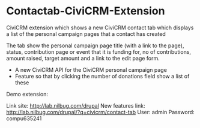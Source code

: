 # Contactab-CiviCRM-Extension
CiviCRM extension which shows a new CiviCRM contact tab which displays a list of the personal campaign pages that a contact has created

The tab show the personal campaign page title (with a link to the page), status, contribution page or event that it is funding for, no of contributions, amount raised, target amount and a link to the edit page form.

- A new CiviCRM API for the CiviCRM personal campaign page
- Feature so that by clicking the number of donations field show a list of these
 
Demo extension:

Link site: http://lab.nilbug.com/drupal
New features link: http://lab.nilbug.com/drupal/?q=civicrm/contact-tab
User: admin
Password: compu635241

